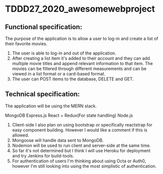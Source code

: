 # TDDD27_2020_awesomewebproject

Functional specification:
-----------------------------
The purpose of the application is to allow a user to log-in and create a list
of their favorite movies.
1. The user is able to log-in and out of the application.
2. After creating a list item it's added to their account and 
they can add multiple movie titles and append relevant information
to that item. The movies can be filtered through different measurements
and can be viewed in a list format or a card-based format.
3. The user can POST items to the database, DELETE and GET.

Technical specification:
-----------------------------
The application will be using the MERN stack.

MongoDB
Express.js
React + Redux(For state handling)
Node.js

1. Client-side I also plan on using bootstrap or specifically reactstrap for easy
component building. However I would like a comment if this is allowed.
2. Mongoose will handle data sent to MongoDB. 
3. Nodemon will be used to run client and server-side at the same time. 
4. So far it's not determined but I think I will use Heroku for deployment and 
try Jenkins for build-tools.
5. For authentication of users I'm thinking about using Octa or Auth0, however
I'm still looking into using the most simplistic of authentication.
